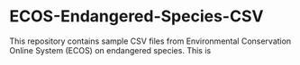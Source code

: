 # ECOS-Endangered-Species-CSV
This repository contains sample CSV files from Environmental Conservation Online System (ECOS) on endangered species. This is 
